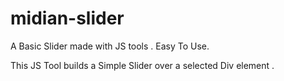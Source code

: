 midian-slider
=============

A Basic Slider made with JS tools . Easy To Use.

This JS Tool builds a Simple Slider over a selected Div element . 
